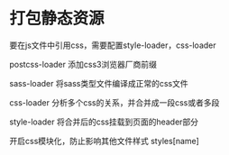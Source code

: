# 打包静态资源

要在js文件中引用css，需要配置style-loader，css-loader

postcss-loader 添加css3浏览器厂商前缀

sass-loader  将sass类型文件编译成正常的css文件

css-loader 分析多个css的关系，并合并成一段css或者多段

style-loader 将合并后的css挂载到页面的header部分


开启css模块化，防止影响其他文件样式 styles[name]
